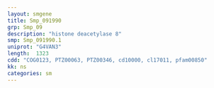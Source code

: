 ```yaml
---
layout: smgene
title: Smp_091990
grp: Smp_09
description: "histone deacetylase 8"
smp: Smp_091990.1
uniprot: "G4VAN3"
length:  1323
cdd: "COG0123, PTZ00063, PTZ00346, cd10000, cl17011, pfam00850"
kk: ns
categories: sm
---
```

